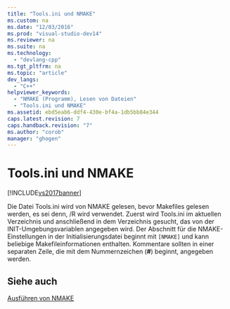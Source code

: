 ```yaml
---
title: "Tools.ini und NMAKE"
ms.custom: na
ms.date: "12/03/2016"
ms.prod: "visual-studio-dev14"
ms.reviewer: na
ms.suite: na
ms.technology: 
  - "devlang-cpp"
ms.tgt_pltfrm: na
ms.topic: "article"
dev_langs: 
  - "C++"
helpviewer_keywords: 
  - "NMAKE (Programm), Lesen von Dateien"
  - "Tools.ini und NMAKE"
ms.assetid: ebd5eab6-ddf4-430e-bf4a-1db5bb84e344
caps.latest.revision: 7
caps.handback.revision: "7"
ms.author: "corob"
manager: "ghogen"
---
```

# Tools.ini und NMAKE
[!INCLUDE[vs2017banner](../assembler/inline/includes/vs2017banner.md)]

Die Datei Tools.ini wird von NMAKE gelesen, bevor Makefiles gelesen werden, es sei denn, \/R wird verwendet.  Zuerst wird Tools.ini im aktuellen Verzeichnis und anschließend in dem Verzeichnis gesucht, das von der INIT\-Umgebungsvariablen angegeben wird.  Der Abschnitt für die NMAKE\-Einstellungen in der Initialisierungsdatei beginnt mit `[NMAKE]` und kann beliebige Makefileinformationen enthalten.  Kommentare sollten in einer separaten Zeile, die mit dem Nummernzeichen \(**\#**\) beginnt, angegeben werden.  
  
## Siehe auch  
 [Ausführen von NMAKE](../build/running-nmake.md)